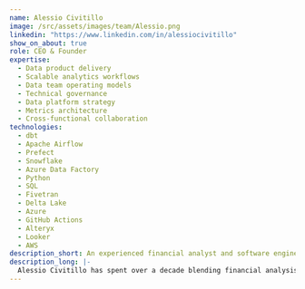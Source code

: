 ```yaml
---
name: Alessio Civitillo
image: /src/assets/images/team/Alessio.png
linkedin: "https://www.linkedin.com/in/alessiocivitillo"
show_on_about: true
role: CEO & Founder
expertise:
  - Data product delivery
  - Scalable analytics workflows
  - Data team operating models
  - Technical governance
  - Data platform strategy
  - Metrics architecture
  - Cross-functional collaboration
technologies:
  - dbt
  - Apache Airflow
  - Prefect
  - Snowflake
  - Azure Data Factory
  - Python
  - SQL
  - Fivetran
  - Delta Lake
  - Azure
  - GitHub Actions
  - Alteryx
  - Looker
  - AWS
description_short: An experienced financial analyst and software engineer, Alessio brings a unique blend of expertise and vision to the world of data, ensuring that our clients unlock the hidden connections in their data and deliver value to their stakeholders.
description_long: |-
  Alessio Civitillo has spent over a decade blending financial analysis with software engineering. His work focuses on helping clients discover valuable insights hidden in complex datasets.
---
```

